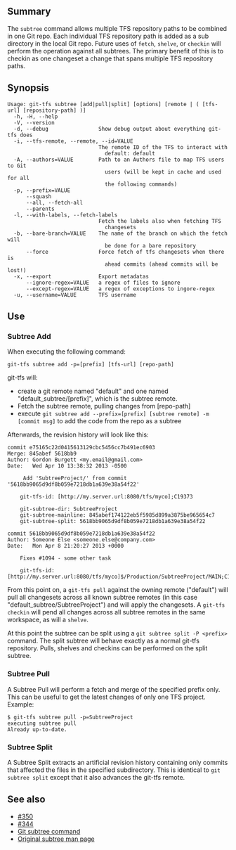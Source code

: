 ## Summary

The `subtree` command allows multiple TFS repository paths to be combined in one Git repo.  Each individual TFS repository path is added as a sub directory in the local Git repo.  Future uses of `fetch`, `shelve`, or `checkin` will perform the operation against all subtrees.  The primary benefit of this is to checkin as one changeset a change that spans multiple TFS repository paths.

## Synopsis

	Usage: git-tfs subtree [add|pull|split] [options] [remote | ( [tfs-url] [repository-path] )]
	  -h, -H, --help
	  -V, --version
	  -d, --debug                Show debug output about everything git-tfs does
	  -i, --tfs-remote, --remote, --id=VALUE
								 The remote ID of the TFS to interact with
								   default: default
	  -A, --authors=VALUE        Path to an Authors file to map TFS users to Git
								   users (will be kept in cache and used for all
								   the following commands)
	  -p, --prefix=VALUE
		  --squash
		  --all, --fetch-all
		  --parents
	  -l, --with-labels, --fetch-labels
								 Fetch the labels also when fetching TFS
								   changesets
	  -b, --bare-branch=VALUE    The name of the branch on which the fetch will
								   be done for a bare repository
		  --force                Force fetch of tfs changesets when there is
								   ahead commits (ahead commits will be lost!)
	  -x, --export               Export metadatas
		  --ignore-regex=VALUE   a regex of files to ignore
		  --except-regex=VALUE   a regex of exceptions to ingore-regex
	  -u, --username=VALUE       TFS username


## Use

### Subtree Add

When executing the following command:
```
git-tfs subtree add -p=[prefix] [tfs-url] [repo-path]
```
git-tfs will:
* create a git remote named "default" and one named "default_subtree/[prefix]", which is the subtree remote.
* Fetch the subtree remote, pulling changes from [repo-path]
* execute `git subtree add --prefix=[prefix] [subtree remote] -m [commit msg]` to add the code from the repo as a subtree

Afterwards, the revision history will look like this:
```
commit e75165c22d0415613129cbc5456cc7b491ec6903
Merge: 845abef 5618bb9
Author: Gordon Burgett <my.email@gmail.com>
Date:   Wed Apr 10 13:38:32 2013 -0500

     Add 'SubtreeProject/' from commit '5618bb9065d9df8b059e7218db1a639e38a54f22'
    
    git-tfs-id: [http://my.server.url:8080/tfs/myco];C19373
    
    git-subtree-dir: SubtreeProject
    git-subtree-mainline: 845abef174122eb5f5985d899a3875be965654c7
    git-subtree-split: 5618bb9065d9df8b059e7218db1a639e38a54f22

commit 5618bb9065d9df8b059e7218db1a639e38a54f22
Author: Someone Else <someone.else@company.com>
Date:   Mon Apr 8 21:20:27 2013 +0000

    Fixes #1094 - some other task
    
    git-tfs-id: [http://my.server.url:8080/tfs/myco]$/Production/SubtreeProject/MAIN;C19370

```

From this point on, a `git-tfs pull` against the owning remote ("default") will pull all changesets across all known subtree remotes (in this case "default_subtree/SubtreeProject") and will apply the changesets.
A `git-tfs checkin` will pend all changes across all subtree remotes in the same workspace, as will a `shelve`.

At this point the subtree can be split using a `git subtree split -P <prefix>` command.  The split subtree will behave exactly as a normal git-tfs repository.  Pulls, shelves and checkins can be performed on the split subtree.

### Subtree Pull

A Subtree Pull will perform a fetch and merge of the specified prefix only.  This can be useful to get the latest changes of only one TFS project.
Example:
```
$ git-tfs subtree pull -p=SubtreeProject
executing subtree pull
Already up-to-date.
```

### Subtree Split

A Subtree Split extracts an artificial revision history containing only commits that affected the files in the specified subdirectory.  This is identical to `git subtree split` except that it also advances the git-tfs remote.

## See also

* [#350](https://github.com/git-tfs/git-tfs/issues/350)
* [#344](https://github.com/git-tfs/git-tfs/issues/344)
* [Git subtree command](http://git-scm.com/book/ch6-7.html)
* [Original subtree man page](https://github.com/apenwarr/git-subtree/blob/master/git-subtree.txt)
